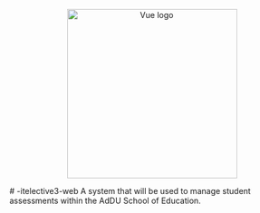 <p align="center"><a target="_blank" rel="noopener noreferrer"><img width="300" src="https://i.ibb.co/mHw4WqW/download.png" alt="Vue logo"></a></p>
# -itelective3-web
A system that will be used to manage student assessments within the AdDU School of Education.
